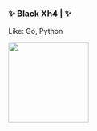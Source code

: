 ### ✨ Black Xh4  |  ✨

Like: Go, Python


<img height="160" src="https://pasteboard.co/KajlufH.jpg">
